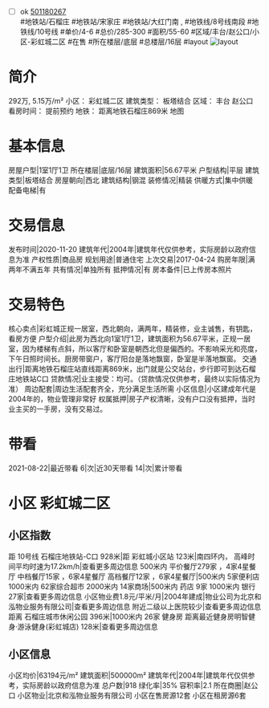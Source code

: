 - [ ] ok [501180267](https://bj.5i5j.com/ershoufang/501180267.html)  
 #地铁站/石榴庄 #地铁站/宋家庄 #地铁站/大红门南 ,  #地铁线/8号线南段 #地铁线/10号线
#单价/4-6 #总价/285-300 #面积/55-60   #区域/丰台/赵公口/小区-彩虹城二区 #在售 #所在楼层/底层 #总楼层/16层 #layout 
![layout](http://image2a.5i5j.com/bdir/layout/ab5a63f816f7421fa1c5530c7ce36235.jpg_P5.jpg) 
# 简介 
 292万,  5.15万/m² 
小区： 彩虹城二区
建筑类型： 板塔结合
区域： 丰台 赵公口
看房时间： 提前预约
地铁： 距离地铁石榴庄869米 地图
# 基本信息 
 房屋户型|1室1厅1卫
所在楼层|底层/16层
建筑面积|56.67平米
户型结构|平层
建筑类型|板塔结合
房屋朝向|西北
建筑结构|钢混
装修情况|精装
供暖方式|集中供暖
配备电梯|有
# 交易信息 
 发布时间|2020-11-20
建筑年代|2004年|建筑年代仅供参考，实际房龄以政府信息为准
产权性质|商品房
规划用途|普通住宅
上次交易|2017-04-24
购房年限|满两年不满五年
共有情况|单独所有
抵押情况|有
房本备件|已上传房本照片
# 交易特色 
 核心卖点|彩虹城正规一居室，西北朝向，满两年，精装修，业主诚售，有钥匙，看房方便
户型介绍|此房为西北向1室1厅1卫，建筑面积为56.67平米，正规一居室，因为楼梯有点斜，所以客厅和卧室是朝西北但是偏西的。不影响采光和亮度，下午日照时间长。厨房带窗户，客厅阳台是落地飘窗，卧室是半落地飘窗。
交通出行|距离地铁石榴庄站直线距离869米，出门就是公交站台，步行即可到达石榴庄地铁站C口
贷款情况|业主接受：均可。（贷款情况仅供参考，最终以实际情况为准）
周边配套|周边生活配套齐全，充分满足生活所需
小区信息|小区建成年代是2004年的，物业管理非常好
权属抵押|房子产权清晰，没有户口没有抵押，当时业主买的一手房，没有交易过。
# 带看 
 2021-08-22|最近带看	 6|次|近30天带看	 14|次|累计带看
# 小区 彩虹城二区
## 小区指数 
 距 10号线 石榴庄地铁站-C口 928米|距 彩虹城小区站 123米|南四环内， 高峰时间平均时速为17.2km/h|查看更多周边信息
500米内 平价餐厅279家 ，4家4星餐厅
中档餐厅15家 ，6家4星餐厅
高档餐厅12家 ，6家4星餐厅|500米内 5家便利店
1000米内 62家综合超市
2000米内 14家商场|500米内 药店 9家
1000米内 银行 27家|查看更多周边信息
小区物业费1.8元/平米/月|2004年建成|物业公司为北京和泓物业服务有限公司|查看更多周边信息
附近二级以上医院较少|查看更多周边信息
距离 石榴庄城市休闲公园 396米|1000米内 26家 健身房
距离最近健身房明智健身·游泳健身(彩虹城店) 128米|查看更多周边信息
## 小区信息 
 小区均价|63194元/m²
建筑面积|500000m²
建筑年代|2004年|建筑年代仅供参考，实际房龄以政府信息为准
总户数|918
绿化率|35%
容积率|2.1
所在商圈|赵公口
小区物业|北京和泓物业服务有限公司
小区在售房源12套
小区在租房源6套
